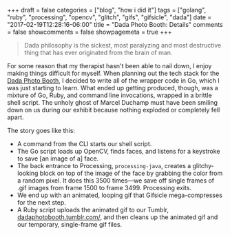 +++
draft = false
categories = ["blog", "how i did it"]
tags = ["golang", "ruby", "processing", "opencv", "glitch", "gifs", "gifsicle", "dada"]
date = "2017-02-19T12:28:16-06:00"
title = "Dada Photo Booth: Details"
comments = false
showcomments = false
showpagemeta = true
+++

>Dada philosophy is the sickest, most paralyzing and most destructive thing that has ever originated from the brain of man.

For some reason that my therapist hasn't been able to nail down, I enjoy making things difficult for myself. When planning out the tech stack for the [Dada Photo Booth](todo), I decided to write all of the wrapper code in Go, which I was just starting to learn. What ended up getting produced, though, was a mixture of Go, Ruby, and command line invocations, wrapped in a brittle shell script. The unholy ghost of Marcel Duchamp must have been smiling down on us during our exhibit because nothing exploded or completely fell apart.

The story goes like this:

- A command from the CLI starts our shell script.
- The Go script loads up OpenCV, finds faces, and listens for a keystroke to save [an image of a] face.
- The back entrance to Processing, `processing-java`, creates a glitchy-looking block on top of the image of the face by grabbing the color from a random pixel. It does this 3500 times&mdash;we save off single frames of .gif images from frame 1500 to frame 3499. Processing exits.
- We end up with an animated, looping gif that Gifsicle mega-compresses for the next step.
- A Ruby script uploads the animated gif to our Tumblr, [dadaphotobooth.tumblr.com/](http://dadaphotobooth.tumblr.com/), and then cleans up the animated gif and our temporary, single-frame gif files.




